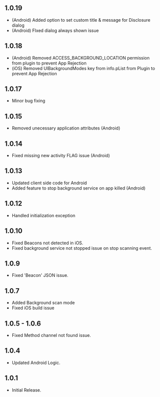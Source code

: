 ## 1.0.19
- (Android) Added option to set custom title & message for Disclosure dialog
- (Android) FIxed dialog always shown issue

## 1.0.18
- (Android) Removed ACCESS_BACKGROUND_LOCATION permission from plugin to prevent App Rejection
- (iOS) Removed UIBackgroundModes key from info.pList from Plugin to prevent App Rejection

## 1.0.17

* Minor bug fixing

## 1.0.15

* Removed unecessary application attributes (Android)

## 1.0.14

* Fixed missing new activity FLAG issue (Android)

## 1.0.13

* Updated client side code for Android
* Added feature to stop background service on app killed (Android)

## 1.0.12

* Handled initialization exception

## 1.0.10

* Fixed Beacons not detected in iOS.
* Fixed background service not stopped issue on stop scanning event.

## 1.0.9

* Fixed 'Beacon' JSON issue.

## 1.0.7

* Added Background scan mode 
* Fixed iOS build issue

## 1.0.5 - 1.0.6

* Fixed Method channel not found issue.

## 1.0.4

* Updated Android Logic.

## 1.0.1

* Initial Release.
